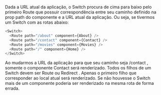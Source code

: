 Dada a URL atual da aplicação, o Switch procura de cima para baixo pelo primeiro Route que possuir correspondência entre seu caminho definido na prop path do componente e a URL atual da aplicação. Ou seja, se tivermos um Switch com as rotas abaixo:

```javascript
<Switch>
  <Route path="/about" component={About} />
  <Route path="/contact" component={Contact} />
  <Route path="/movies" component={Movies} />
  <Route path="/" component={Home} />
</Switch>
```

Ao mudarmos a URL da aplicação para que seu caminho seja /contact , somente o componente Contact será renderizado.
Todos os filhos de um Switch devem ser Route ou Redirect . Apenas o primeiro filho que corresponder ao local atual será renderizado. Se não houvesse o Switch mais de um componente poderia ser renderizado na mesma rota de forma errada.